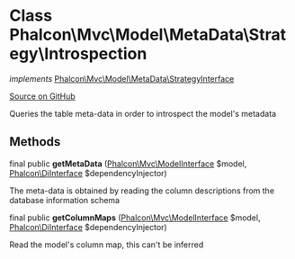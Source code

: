 # Class **Phalcon\\Mvc\\Model\\MetaData\\Strategy\\Introspection**

*implements* [Phalcon\Mvc\Model\MetaData\StrategyInterface](/[[language]]/[[version]]/api/Phalcon_Mvc_Model_MetaData_StrategyInterface)

<a href="https://github.com/phalcon/cphalcon/blob/master/phalcon/mvc/model/metadata/strategy/introspection.zep" class="btn btn-default btn-sm">Source on GitHub</a>

Queries the table meta-data in order to introspect the model's metadata

## Methods

final public **getMetaData** ([Phalcon\Mvc\ModelInterface](/[[language]]/[[version]]/api/Phalcon_Mvc_ModelInterface) $model, [Phalcon\DiInterface](/[[language]]/[[version]]/api/Phalcon_DiInterface) $dependencyInjector)

The meta-data is obtained by reading the column descriptions from the database information schema

final public **getColumnMaps** ([Phalcon\Mvc\ModelInterface](/[[language]]/[[version]]/api/Phalcon_Mvc_ModelInterface) $model, [Phalcon\DiInterface](/[[language]]/[[version]]/api/Phalcon_DiInterface) $dependencyInjector)

Read the model's column map, this can't be inferred
